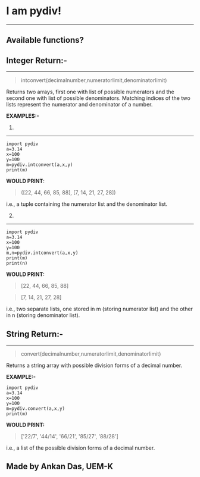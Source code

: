 # I am pydiv!

----
## Available functions?

Integer Return:-
----
----
>intconvert(decimalnumber,numeratorlimit,denominatorlimit) 

Returns two arrays, first one with list of possible numerators and the second one with list of possible denominators. Matching indices of the two lists represent the numerator and denominator of a number.

**EXAMPLES:-**

1.
----
    import pydiv
    a=3.14
    x=100
    y=100
    m=pydiv.intconvert(a,x,y)
    print(m)

**WOULD PRINT**: 

>([22, 44, 66, 85, 88], [7, 14, 21, 27, 28])

i.e., a tuple containing the numerator list and the denominator list.

2.
----

    import pydiv
    a=3.14
    x=100
    y=100
    m,n=pydiv.intconvert(a,x,y)
    print(m)
    print(n)

**WOULD PRINT:**

>[22, 44, 66, 85, 88]

>[7, 14, 21, 27, 28]

i.e., two separate lists, one stored in m (storing numerator list) and the other in n (storing denominator list).


String Return:-
----
----

>convert(decimalnumber,numeratorlimit,denominatorlimit)

Returns a string array with possible division forms of a decimal number.

**EXAMPLE:-**

    import pydiv
    a=3.14
    x=100
    y=100
    m=pydiv.convert(a,x,y)
    print(m)

**WOULD PRINT:**

>['22/7', '44/14', '66/21', '85/27', '88/28']

i.e., a list of the possible division forms of a decimal number.


Made by Ankan Das, UEM-K
----